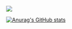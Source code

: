 ![](https://komarev.com/ghpvc/?username=gtrman97)

[![Anurag's GitHub stats](https://github-readme-stats.vercel.app/api?username=gtrman97&hide=stars,prs&show_icons=true&theme=tokyonight)](https://github.com/anuraghazra/github-readme-stats)
